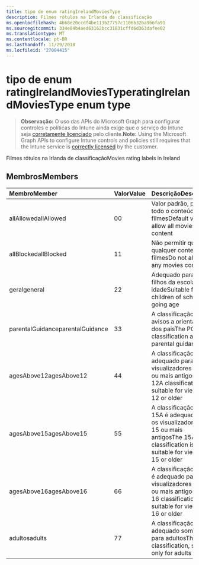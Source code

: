 ```yaml
---
title: tipo de enum ratingIrelandMoviesType
description: Filmes rótulos na Irlanda de classificação
ms.openlocfilehash: 4b68e20ccdf4be113b27757c1106b32ba9b6fa91
ms.sourcegitcommit: 334e84b4aed63162bcc31831cffd6d363dafee02
ms.translationtype: MT
ms.contentlocale: pt-BR
ms.lasthandoff: 11/29/2018
ms.locfileid: "27004415"
---
```

# <a name="ratingirelandmoviestype-enum-type"></a><span data-ttu-id="9fb23-103">tipo de enum ratingIrelandMoviesType</span><span class="sxs-lookup"><span data-stu-id="9fb23-103">ratingIrelandMoviesType enum type</span></span>

> <span data-ttu-id="9fb23-104">**Observação:** O uso das APIs do Microsoft Graph para configurar controles e políticas do Intune ainda exige que o serviço do Intune seja [corretamente licenciado](https://go.microsoft.com/fwlink/?linkid=839381) pelo cliente.</span><span class="sxs-lookup"><span data-stu-id="9fb23-104">**Note:** Using the Microsoft Graph APIs to configure Intune controls and policies still requires that the Intune service is [correctly licensed](https://go.microsoft.com/fwlink/?linkid=839381) by the customer.</span></span>

<span data-ttu-id="9fb23-105">Filmes rótulos na Irlanda de classificação</span><span class="sxs-lookup"><span data-stu-id="9fb23-105">Movies rating labels in Ireland</span></span>
## <a name="members"></a><span data-ttu-id="9fb23-106">Membros</span><span class="sxs-lookup"><span data-stu-id="9fb23-106">Members</span></span>
|<span data-ttu-id="9fb23-107">Membro</span><span class="sxs-lookup"><span data-stu-id="9fb23-107">Member</span></span>|<span data-ttu-id="9fb23-108">Valor</span><span class="sxs-lookup"><span data-stu-id="9fb23-108">Value</span></span>|<span data-ttu-id="9fb23-109">Descrição</span><span class="sxs-lookup"><span data-stu-id="9fb23-109">Description</span></span>|
|:---|:---|:---|
|<span data-ttu-id="9fb23-110">allAllowed</span><span class="sxs-lookup"><span data-stu-id="9fb23-110">allAllowed</span></span>|<span data-ttu-id="9fb23-111">0</span><span class="sxs-lookup"><span data-stu-id="9fb23-111">0</span></span>|<span data-ttu-id="9fb23-112">Valor padrão, permitir todo o conteúdo de filmes</span><span class="sxs-lookup"><span data-stu-id="9fb23-112">Default value, allow all movies content</span></span>|
|<span data-ttu-id="9fb23-113">allBlocked</span><span class="sxs-lookup"><span data-stu-id="9fb23-113">allBlocked</span></span>|<span data-ttu-id="9fb23-114">1</span><span class="sxs-lookup"><span data-stu-id="9fb23-114">1</span></span>|<span data-ttu-id="9fb23-115">Não permitir que qualquer conteúdo filmes</span><span class="sxs-lookup"><span data-stu-id="9fb23-115">Do not allow any movies content</span></span>|
|<span data-ttu-id="9fb23-116">geral</span><span class="sxs-lookup"><span data-stu-id="9fb23-116">general</span></span>|<span data-ttu-id="9fb23-117">2</span><span class="sxs-lookup"><span data-stu-id="9fb23-117">2</span></span>|<span data-ttu-id="9fb23-118">Adequado para os filhos da escola indo idade</span><span class="sxs-lookup"><span data-stu-id="9fb23-118">Suitable for children of school going age</span></span>|
|<span data-ttu-id="9fb23-119">parentalGuidance</span><span class="sxs-lookup"><span data-stu-id="9fb23-119">parentalGuidance</span></span>|<span data-ttu-id="9fb23-120">3</span><span class="sxs-lookup"><span data-stu-id="9fb23-120">3</span></span>|<span data-ttu-id="9fb23-121">A classificação PG avisos a orientação dos pais</span><span class="sxs-lookup"><span data-stu-id="9fb23-121">The PG classification advises parental guidance</span></span>|
|<span data-ttu-id="9fb23-122">agesAbove12</span><span class="sxs-lookup"><span data-stu-id="9fb23-122">agesAbove12</span></span>|<span data-ttu-id="9fb23-123">4</span><span class="sxs-lookup"><span data-stu-id="9fb23-123">4</span></span>|<span data-ttu-id="9fb23-124">A classificação 12A é adequado para os visualizadores de 12 ou mais antigos</span><span class="sxs-lookup"><span data-stu-id="9fb23-124">The 12A classification is suitable for viewers of 12 or older</span></span>|
|<span data-ttu-id="9fb23-125">agesAbove15</span><span class="sxs-lookup"><span data-stu-id="9fb23-125">agesAbove15</span></span>|<span data-ttu-id="9fb23-126">5</span><span class="sxs-lookup"><span data-stu-id="9fb23-126">5</span></span>|<span data-ttu-id="9fb23-127">A classificação de 15A é adequado para os visualizadores de 15 ou mais antigos</span><span class="sxs-lookup"><span data-stu-id="9fb23-127">The 15A classification is suitable for viewers of 15 or older</span></span>|
|<span data-ttu-id="9fb23-128">agesAbove16</span><span class="sxs-lookup"><span data-stu-id="9fb23-128">agesAbove16</span></span>|<span data-ttu-id="9fb23-129">6</span><span class="sxs-lookup"><span data-stu-id="9fb23-129">6</span></span>|<span data-ttu-id="9fb23-130">A classificação de 16 é adequado para os visualizadores de 16 ou mais antigos</span><span class="sxs-lookup"><span data-stu-id="9fb23-130">The 16 classification is suitable for viewers of 16 or older</span></span>|
|<span data-ttu-id="9fb23-131">adultos</span><span class="sxs-lookup"><span data-stu-id="9fb23-131">adults</span></span>|<span data-ttu-id="9fb23-132">7</span><span class="sxs-lookup"><span data-stu-id="9fb23-132">7</span></span>|<span data-ttu-id="9fb23-133">A classificação de 18, adequado somente para adultos</span><span class="sxs-lookup"><span data-stu-id="9fb23-133">The 18 classification, suitable only for adults</span></span>|



